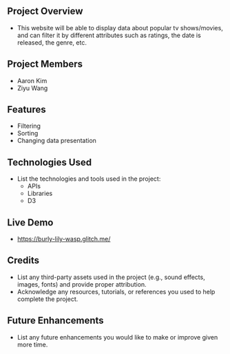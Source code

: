 ## **Project Overview**

- This website will be able to display data about popular tv shows/movies, and can filter it by different attributes such as ratings, the date is released, the genre, etc.

## **Project Members**

- Aaron Kim
- Ziyu Wang

## **Features**

- Filtering
- Sorting
- Changing data presentation
## **Technologies Used**

- List the technologies and tools used in the project:
    - APIs
    - Libraries
    - D3
 
## **Live Demo**

- https://burly-lily-wasp.glitch.me/

## **Credits**

- List any third-party assets used in the project (e.g., sound effects, images, fonts) and provide proper attribution.
- Acknowledge any resources, tutorials, or references you used to help complete the project.

## **Future Enhancements**

- List any future enhancements you would like to make or improve given more time.
